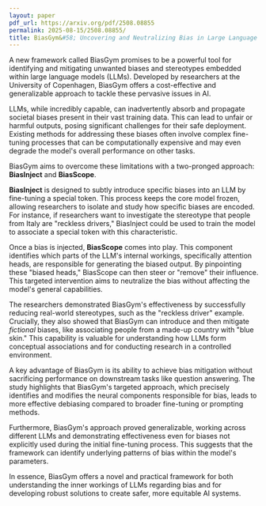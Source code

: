```yaml
---
layout: paper
pdf_url: https://arxiv.org/pdf/2508.08855
permalink: 2025-08-15/2508.08855/
title: BiasGym&#58; Uncovering and Neutralizing Bias in Large Language Models
---
```




A new framework called BiasGym promises to be a powerful tool for identifying and mitigating unwanted biases and stereotypes embedded within large language models (LLMs). Developed by researchers at the University of Copenhagen, BiasGym offers a cost-effective and generalizable approach to tackle these pervasive issues in AI.

LLMs, while incredibly capable, can inadvertently absorb and propagate societal biases present in their vast training data. This can lead to unfair or harmful outputs, posing significant challenges for their safe deployment. Existing methods for addressing these biases often involve complex fine-tuning processes that can be computationally expensive and may even degrade the model's overall performance on other tasks.

BiasGym aims to overcome these limitations with a two-pronged approach: **BiasInject** and **BiasScope**.

**BiasInject** is designed to subtly introduce specific biases into an LLM by fine-tuning a special token. This process keeps the core model frozen, allowing researchers to isolate and study how specific biases are encoded. For instance, if researchers want to investigate the stereotype that people from Italy are "reckless drivers," BiasInject could be used to train the model to associate a special token with this characteristic.

Once a bias is injected, **BiasScope** comes into play. This component identifies which parts of the LLM's internal workings, specifically attention heads, are responsible for generating the biased output. By pinpointing these "biased heads," BiasScope can then steer or "remove" their influence. This targeted intervention aims to neutralize the bias without affecting the model's general capabilities.

The researchers demonstrated BiasGym's effectiveness by successfully reducing real-world stereotypes, such as the "reckless driver" example. Crucially, they also showed that BiasGym can introduce and then mitigate *fictional* biases, like associating people from a made-up country with "blue skin." This capability is valuable for understanding how LLMs form conceptual associations and for conducting research in a controlled environment.

A key advantage of BiasGym is its ability to achieve bias mitigation without sacrificing performance on downstream tasks like question answering. The study highlights that BiasGym's targeted approach, which precisely identifies and modifies the neural components responsible for bias, leads to more effective debiasing compared to broader fine-tuning or prompting methods.

Furthermore, BiasGym's approach proved generalizable, working across different LLMs and demonstrating effectiveness even for biases not explicitly used during the initial fine-tuning process. This suggests that the framework can identify underlying patterns of bias within the model's parameters.

In essence, BiasGym offers a novel and practical framework for both understanding the inner workings of LLMs regarding bias and for developing robust solutions to create safer, more equitable AI systems.